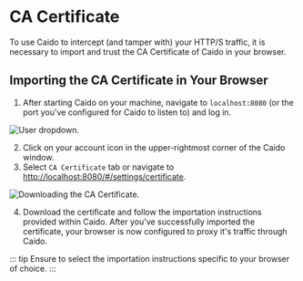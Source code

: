 # CA Certificate

To use Caido to intercept (and tamper with) your HTTP/S traffic, it is necessary to import and trust the CA Certificate of Caido in your browser.

## Importing the CA Certificate in Your Browser

1. After starting Caido on your machine, navigate to `localhost:8080` (or the port you've configured for Caido to listen to) and log in.

<img alt="User dropdown." src="/_images/import_cert_config.png" center/>

2. Click on your account icon in the upper-rightmost corner of the Caido window.
3. Select `CA Certificate` tab or navigate to [http://localhost:8080/#/settings/certificate](http://localhost:8080/#/settings/certificate).

<img alt="Downloading the CA Certificate." src="/_images/cert_instructions_new.png" center/>

4. Download the certificate and follow the importation instructions provided within Caido. After you've successfully imported the certificate, your browser is now configured to proxy it's traffic through Caido.

::: tip
Ensure to select the importation instructions specific to your browser of choice.
:::
